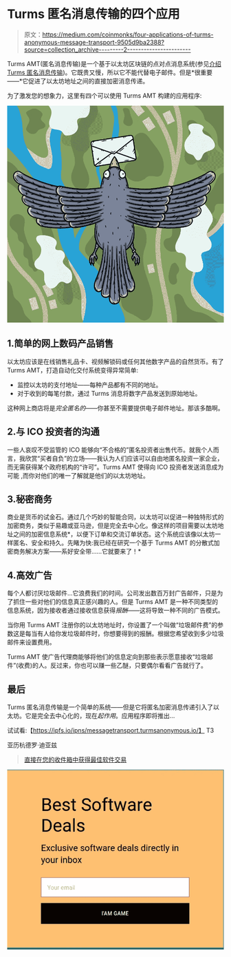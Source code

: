 # Turms 匿名消息传输的四个应用

> 原文：<https://medium.com/coinmonks/four-applications-of-turms-anonymous-message-transport-9505d9ba2388?source=collection_archive---------2----------------------->

Turms AMT(匿名消息传输)是一个基于以太坊区块链的点对点消息系统(参见[介绍 Turms 匿名消息传输](/@alejandrodiaz_71295/introducing-turms-anonymous-message-transport-2e40b31dbdc2?source=friends_link&sk=1cdec02ea57b2fd0bb66d5e711d0a256))。它既贵又慢，所以它不能代替电子邮件。但是*很重要——*它促进了以太坊地址之间的直接加密消息传递。

为了激发您的想象力，这里有四个可以使用 Turms AMT 构建的应用程序:

![](img/824f5b5cdc326c02ca977e88abc80f4b.png)

## 1.简单的网上数码产品销售

以太坊应该是在线销售礼品卡、视频解锁码或任何其他数字产品的自然货币。有了 Turms AMT，打造自动化交付系统变得异常简单:

*   监控以太坊的支付地址——每种产品都有不同的地址。
*   对于收到的每笔付款，通过 Turms 消息将数字产品发送到原始地址。

这种网上商店将是*完全匿名的*——你甚至不需要提供电子邮件地址。那该多酷啊。

## 2.与 ICO 投资者的沟通

一些人哀叹不受监管的 ICO 能够向“不合格的”匿名投资者出售代币。就我个人而言，我欣赏“买者自负”的立场——我认为人们应该可以自由地匿名投资一家企业，而无需获得某个政府机构的“许可”。Turms AMT 使得向 ICO 投资者发送消息成为可能
,而你对他们的唯一了解就是他们的以太坊地址。

## 3.秘密商务

商业是货币的试金石。通过几个巧妙的智能合同，以太坊可以促进一种独特形式的加密商务，类似于易趣或亚马逊，但是完全去中心化。像这样的项目需要以太坊地址之间的加密信息系统*，以便下订单和交流订单状态。这个系统应该像以太坊一样匿名、安全和持久。先睹为快:我已经在研究一个基于 Turms AMT 的分散式加密商务解决方案——系好安全带……它就要来了！*

## 4.高效广告

每个人都讨厌垃圾邮件…它浪费我们的时间。公司发出数百万封广告邮件，只是为了抓住一些对他们的信息真正感兴趣的人。但是 Turms AMT 是一种不同类型的信息系统，因为接收者通过接收信息获得*报酬*——这将导致一种不同的广告模式。

当你用 Turms AMT 注册你的以太坊地址时，你设置了一个叫做“垃圾邮件费”的参数这是每当有人给你发垃圾邮件时，你想要得到的报酬。根据您希望收到多少垃圾邮件来设置费用。

Turms AMT 使广告代理商能够将他们的信息定向到那些表示愿意接收“垃圾邮件”(收费)的人。反过来，你也可以赚一些乙醚，只要偶尔看看广告就行了。

## 最后

Turms 匿名消息传输是一个简单的系统——但是它将匿名加密消息传递引入了以太坊。它是完全去中心化的，现在*起作用*。应用程序即将推出…

试试看:【https://ipfs.io/ipns/messagetransport.turmsanonymous.io/】
T3

亚历杭德罗·迪亚兹

> [直接在您的收件箱中获得最佳软件交易](https://coincodecap.com/?utm_source=coinmonks)

[![](img/7c0b3dfdcbfea594cc0ae7d4f9bf6fcb.png)](https://coincodecap.com/?utm_source=coinmonks)